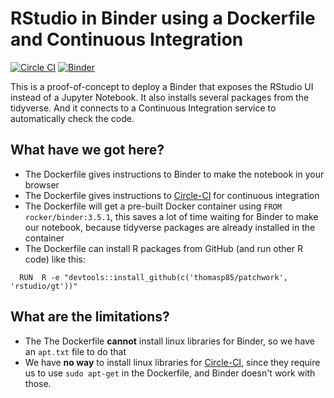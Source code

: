 # RStudio in Binder using a Dockerfile and Continuous Integration

[![Circle CI](https://circleci.com/gh/benmarwick/dockerfile-rstudio.svg?style=shield&circle-token=:circle-token)](https://circleci.com/gh/benmarwick/dockerfile-rstudio)  [![Binder](http://mybinder.org/badge.svg)](http://beta.mybinder.org/v2/gh/benmarwick/dockerfile-rstudio/master?urlpath=rstudio)

This is a proof-of-concept to deploy a Binder that exposes the RStudio UI instead of a Jupyter Notebook. It also installs several packages from the tidyverse. And it connects to a Continuous Integration service to automatically check the code.

## What have we got here?

- The Dockerfile gives instructions to Binder to make the notebook in your browser
- The Dockerfile gives instructions to [Circle-CI](ps://circleci.com/gh/benmarwick/dockerfile-rstudio) for continuous integration
- The Dockerfile will get a pre-built Docker container using `FROM rocker/binder:3.5.1`, this saves a lot of time waiting for Binder to make our notebook, because tidyverse packages are already installed in the container
- The Dockerfile can install R packages from GitHub (and run other R code) like this:

```
  RUN  R -e "devtools::install_github(c('thomasp85/patchwork', 'rstudio/gt'))"
```

## What are the limitations?

- The The Dockerfile **cannot** install linux libraries for Binder, so we have an `apt.txt` file to do that
- We have **no way** to install linux libraries for [Circle-CI](ps://circleci.com/gh/benmarwick/dockerfile-rstudio), since they require us to use `sudo apt-get` in the Dockerfile, and Binder doesn't work with those. 

